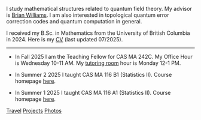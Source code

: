 I study mathematical structures related to quantum field theory.  My advisor is [Brian Williams](https://brianrwilliams.github.io/).   I am also interested in topological quantum error correction codes and quantum computation in general.

I received my B.Sc. in Mathematics from the University of British Columbia in 2024.  Here is my [CV](/070825CV.pdf) (last updated 07/2025).

---
- In Fall 2025 I am the Teaching Fellow for CAS MA 242C. My Office Hour is Wednesday 10-11 AM.  My [tutoring room](https://www.bu.edu/math/tutoringroom/) hour is Monday 12-1 PM.

- In Summer 2 2025 I taught CAS MA 116 B1 (Statistics II).  Course homepage [here](/courses/25s2ma116/).

- In Summer 1 2025 I taught CAS MA 116 A1 (Statistics II).  Course homepage [here](/courses/25s1ma116/). 




<!---
![image](link)
--->

<div class="bottomlinks">
         <a href="/travel">Travel</a> 
      <a href="/projects">Projects</a> 
      <a href="/photos">Photos</a> <br>
</div>


